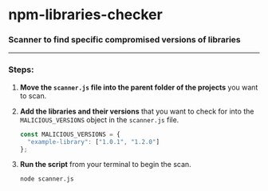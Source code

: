 # npm-libraries-checker

### Scanner to find specific compromised versions of libraries

-----

### Steps:

1.  **Move the `scanner.js` file into the parent folder of the projects** you want to scan.

2.  **Add the libraries and their versions** that you want to check for into the `MALICIOUS_VERSIONS` object in the `scanner.js` file.

    ```javascript
    const MALICIOUS_VERSIONS = {
      "example-library": ["1.0.1", "1.2.0"]
    };
    ```

3.  **Run the script** from your terminal to begin the scan.

    ```bash
    node scanner.js
    ```
